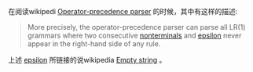 在阅读wikipedi [Operator-precedence parser](https://en.wikipedia.org/wiki/Operator-precedence_parser) 的时候，其中有这样的描述:

> More precisely, the operator-precedence parser can parse all LR(1) grammars where two consecutive [nonterminals](https://en.wikipedia.org/wiki/Nonterminal) and [epsilon](https://en.wikipedia.org/wiki/Empty_string) never appear in the right-hand side of any rule.

上述 [epsilon](https://en.wikipedia.org/wiki/Empty_string) 所链接的说wikipedia [Empty string](https://en.wikipedia.org/wiki/Empty_string) 。

